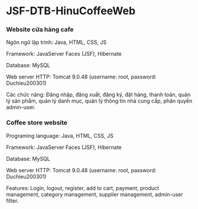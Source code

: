 # JSF-DTB-HinuCoffeeWeb
<h3>Website cửa hàng cafe</h3>
<p>Ngôn ngữ lập trình: Java, HTML, CSS, JS</p> 
<p>Framework: JavaServer Faces (JSF), Hibernate<p> 
<p>Database: MySQL</p>
<p>Web server HTTP: Tomcat 9.0.48 (username: root, password: Duchieu200301)</p>
<p>Các chức năng: Đăng nhập, đăng xuất, đăng ký, đặt hàng, thanh toán, quản lý sản phẩm, quản lý danh mục, quản lý thông tin nhà cung cấp, phân quyền admin-user.</p>
<h3>Coffee store website</h3>
<p>Programing language: Java, HTML, CSS, JS</p>
<p>Framework: JavaServer Faces (JSF), Hibernate<p> 
<p>Database: MySQL</p>
<p>Web server HTTP: Tomcat 9.0.48 (username: root, password: Duchieu200301)</p>
<p>Features: Login, logout, register, add to cart, payment, product management, category management, supplier management, admin-user filter.</p>
